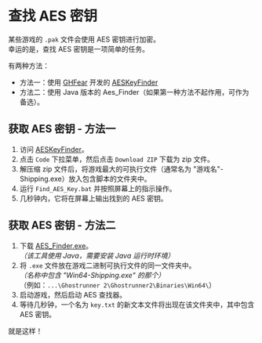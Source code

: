 # 查找 AES 密钥
某些游戏的 `.pak` 文件会使用 AES 密钥进行加密。</br>
幸运的是，查找 AES 密钥是一项简单的任务。

有两种方法：
- 方法一：使用 [GHFear](https://github.com/GHFear/) 开发的 [AESKeyFinder](https://github.com/GHFear/AESKeyFinder-By-GHFear)
- 方法二：使用 Java 版本的 Aes_Finder（如果第一种方法不起作用，可作为备选）。

## 获取 AES 密钥 - 方法一
1. 访问 [AESKeyFinder](https://github.com/GHFear/AESKeyFinder-By-GHFear)。
2. 点击 `Code` 下拉菜单，然后点击 `Download ZIP` 下载为 zip 文件。
3. 解压缩 zip 文件后，将游戏最大的可执行文件（通常名为 "游戏名"-Shipping.exe）放入包含脚本的文件夹中。
4. 运行 `Find_AES_Key.bat` 并按照屏幕上的指示操作。
5. 几秒钟内，它将在屏幕上输出找到的 AES 密钥。

## 获取 AES 密钥 - 方法二
1. 下载 [AES_Finder.exe](https://github.com/Dmgvol/UE_Modding/raw/main/Tools/AES_finder.exe)。<br>
_（该工具使用 Java，需要安装 Java 运行时环境）_
2. 将 `.exe` 文件放在游戏二进制可执行文件的同一文件夹中。<br>
_（名称中包含 "Win64-Shipping.exe" 的那个）_<br>
（例如：`...\Ghostrunner 2\Ghostrunner2\Binaries\Win64\`）
3. 启动游戏，然后启动 AES 查找器。
4. 等待几秒钟，一个名为 `key.txt` 的新文本文件将出现在该文件夹中，其中包含 AES 密钥。

就是这样！